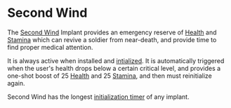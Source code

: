 # Second Wind

The [Second Wind](Second_Wind.md) Implant provides an emergency reserve of
[Health](../terminology/Health.md) and [Stamina](../terminology/Stamina.md)
which can revive a soldier from near-death, and provide time to find proper
medical attention.

It is always active when installed and
[intialized](../items/Initialization_timer.md). It is automatically triggered
when the user's health drops below a certain critical level, and provides a
one-shot boost of 25 [Health](../terminology/Health.md) and 25
[Stamina](../terminology/Stamina.md), and then must reinitialize again.

Second Wind has the longest
[initialization timer](../items/Initialization_timer.md) of any implant.
